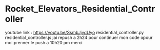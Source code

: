 # Rocket_Elevators_Residential_Controller
youtube link   :  https://youtu.be/SsmbJjydUyo
residential_controller.py
residential_controller.js
jai repush a 2h24 pour continuer mon code opour moi prenner le push a 10h20 pm merci
